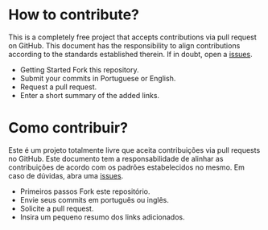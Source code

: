 # How to contribute?

This is a completely free project that accepts contributions via pull request on GitHub. This document has the responsibility to align contributions according to the standards established therein. If in doubt, open a  [issues](https://github.com/anthonibs/e-commerce-sneakers-store/issues).

- Getting Started Fork this repository.
 - Submit your commits in Portuguese or English.
  - Request a pull request.
  - Enter a short summary of the added links.

# Como contribuir?

Este é um projeto totalmente livre que aceita contribuições via pull requests no GitHub. Este documento tem a responsabilidade de alinhar as contribuições de acordo com os padrões estabelecidos no mesmo. Em caso de dúvidas, abra uma [issues](https://github.com/anthonibs/e-commerce-sneakers-store/issues).

 - Primeiros passos Fork este repositório. 
 - Envie seus commits em português ou inglês. 
 - Solicite a pull request. 
 - Insira um pequeno resumo dos links adicionados.